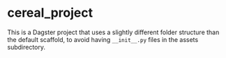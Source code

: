 # cereal_project

This is a Dagster project that uses a slightly different folder structure than the default scaffold, to avoid
having `__init__.py` files in the assets subdirectory.

